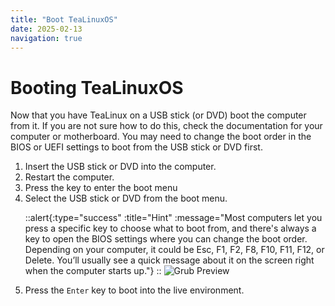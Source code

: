 ```yaml
---
title: "Boot TeaLinuxOS"
date: 2025-02-13
navigation: true
---
```


# Booting TeaLinuxOS

Now that you have TeaLinux on a USB stick (or DVD) boot the computer from it.
If you are not sure how to do this, check the documentation for your computer or motherboard. You may need to change the boot order in the BIOS or UEFI settings to boot from the USB stick or DVD first.

<ol class="list-decimal pl-6 space-y-2">
  <li class="text-[16px] text-justify font-light text-[#4A4A4A] dark:text-black-400 font-archivo">
    Insert the USB stick or DVD into the computer.
  </li>
  <li class="text-[16px] text-justify font-light text-[#4A4A4A] dark:text-black-400 font-archivo">
    Restart the computer.
  </li>
  <li class="text-[16px] text-justify font-light text-[#4A4A4A] dark:text-black-400 font-archivo">
    Press the key to enter the boot menu 
  </li>
  <li class="text-[16px] text-justify font-light text-[#4A4A4A] dark:text-black-400 font-archivo">
    Select the USB stick or DVD from the boot menu.
  </li>

::alert{:type="success" :title="Hint" :message="Most computers let you press a specific key to choose what to boot from, and there's always a key to open the BIOS settings where you can change the boot order. Depending on your computer, it could be Esc, F1, F2, F8, F10, F11, F12, or Delete. You’ll usually see a quick message about it on the screen right when the computer starts up."}
::
<img src="/img/grub.png" alt="Grub Preview" class="mb-6 my-5" />

  <li class="text-[16px] text-justify font-light text-[#4A4A4A] dark:text-black-400 font-archivo">
  Press the <code class="text-[16px] font-archivo">Enter</code> key to boot into the live environment.
</li>

</ol>

<NavLink
next-title="Boot TeaLinuxOS in VMs"
next-description="What's New in TeaLinux"
next-href="/documentation/installation/boot-tealinuxos-in-vms"
prev-title="Which edition to choose"
prev-description="Choose the right edition TeaLinuxOS in two different editions"
prev-href="/documentation/installation/which-edition-to-choose"
/>

